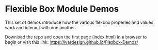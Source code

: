 # Flexible Box Module Demos

This set of demos introduce how the various flexbox properies and values work and
interact with one another.

Download the repo and open the first page (index.html) in a browser to begin or 
visit this link: https://ivardesign.github.io/Flexbox-Demos/
